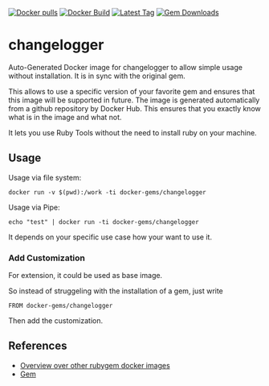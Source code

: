 [![Docker pulls](https://img.shields.io/docker/pulls/rubygem/changelogger.svg)](https://hub.docker.com/r/rubygem/changelogger/)
[![Docker Build](https://img.shields.io/docker/automated/rubygem/changelogger.svg)](https://hub.docker.com/r/rubygem/changelogger/)
[![Latest Tag](https://img.shields.io/github/tag/docker-rubygem/changelogger.svg)](https://hub.docker.com/r/rubygem/changelogger/)
[![Gem Downloads](https://img.shields.io/gem/dt/changelogger.svg)](https://rubygems.org/gems/changelogger/)
# changelogger

Auto-Generated Docker image for changelogger to allow simple usage without installation.
It is in sync with the original gem.

This allows to use a specific version of your favorite gem and ensures that this image will be supported in future.
The image is generated automatically from a github repository by Docker Hub.
This ensures that you exactly know what is in the image and what not.

It lets you use Ruby Tools without the need to install ruby on your machine.

## Usage

Usage via file system:

`docker run -v $(pwd):/work -ti docker-gems/changelogger`

Usage via Pipe:

`echo "test" | docker run -ti docker-gems/changelogger`

It depends on your specific use case how your want to use it.

### Add Customization

For extension, it could be used as base image.

So instead of struggeling with the installation of a gem, just write

`FROM docker-gems/changelogger`

Then add the customization.

## References

 - [Overview over other rubygem docker images](https://github.com/thinkbot/docker-rubygem)
 - [Gem](https://rubygems.org/gems/changelogger/)
